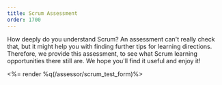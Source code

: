 ```yaml
---
title: Scrum Assessment
order: 1700
---
```


How deeply do you understand Scrum? An assessment can't really check that, but it might help you with finding further tips for learning directions. Therefore, we provide this assessment, to see what Scrum learning opportunities there still are. We hope you'll find it useful and enjoy it!

<%= render %q(/assessor/scrum_test_form)%>